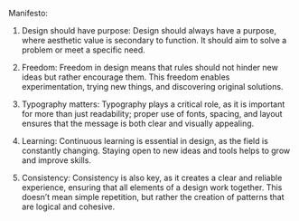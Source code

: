 Manifesto:

1. Design should have purpose:
Design should always have a purpose, where aesthetic value is secondary to function. It should aim to solve a problem or meet a specific need. 

3. Freedom:
Freedom in design means that rules should not hinder new ideas but rather encourage them. This freedom enables experimentation, trying new things, and discovering original solutions. 


5. Typography matters:
Typography plays a critical role, as it is important for more than just readability; proper use of fonts, spacing, and layout ensures that the message is both clear and visually appealing.

   
7. Learning:
Continuous learning is essential in design, as the field is constantly changing. Staying open to new ideas and tools helps to grow and improve skills.


9. Consistency:
Consistency is also key, as it creates a clear and reliable experience, ensuring that all elements of a design work together. This doesn’t mean simple repetition, but rather the creation of patterns that are logical and cohesive.
